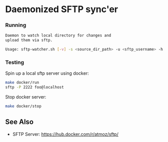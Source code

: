 # Daemonized SFTP sync'er

### Running

```sh
Daemon to watch local directory for changes and
upload them via sftp.

Usage: sftp-watcher.sh [-v] -s <source_dir_path> -u <sftp_username> -h <destination_host> -P <destination_port> -p <destination_path> -t <temporary_path>
```

### Testing
Spin up a local sftp server using docker:

```sh
make docker/run
sftp -P 2222 foo@localhost
```

Stop docker server:
```sh
make docker/stop
```

## See Also
* SFTP Server: https://hub.docker.com/r/atmoz/sftp/